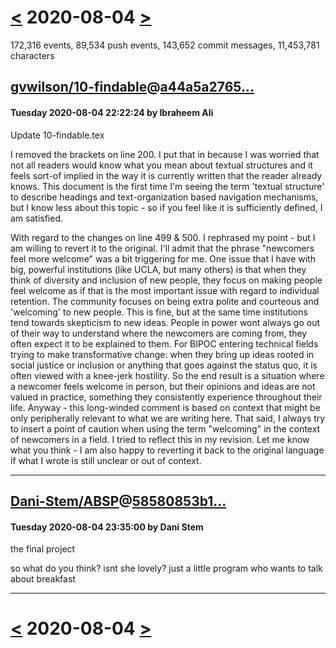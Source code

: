 # [<](2020-08-03.md) 2020-08-04 [>](2020-08-05.md)

172,316 events, 89,534 push events, 143,652 commit messages, 11,453,781 characters


## [gvwilson/10-findable](https://github.com/gvwilson/10-findable)@[a44a5a2765...](https://github.com/gvwilson/10-findable/commit/a44a5a27657839efb0604a80af13c0e43ac6beb5)
#### Tuesday 2020-08-04 22:22:24 by Ibraheem Ali

Update 10-findable.tex

I removed the brackets on line 200. I put that in because I was worried that not all readers would know what you mean about textual structures and it feels sort-of implied in the way it is currently written that the reader already knows. This document is the first time I'm seeing the term 'textual structure' to describe headings and text-organization based navigation mechanisms, but I know less about this topic - so if you feel like it is sufficiently defined, I am satisfied.

With regard to the changes on line 499 & 500. I rephrased my point - but I am willing to revert it to the original. I'll admit that the phrase "newcomers feel more welcome" was a bit triggering for me. One issue that I have with big, powerful institutions (like UCLA, but many others) is that when they think of diversity and inclusion of new people, they focus on making people feel welcome as if that is the most important issue with regard to individual retention. The community focuses on being extra polite and courteous and 'welcoming' to new people. This is fine, but at the same time institutions tend towards skepticism to new ideas. People in power wont always go out of their way to understand where the newcomers are coming from, they often expect it to be explained to them. For BIPOC entering technical fields trying to make transformative change: when they bring up ideas rooted in social justice or inclusion or anything that goes against the status quo, it is often viewed with a knee-jerk hostility. So the end result is a situation where a newcomer feels welcome in person, but their opinions and ideas are not valued in practice, something they consistently experience throughout their life. Anyway - this long-winded comment is based on context that might be only peripherally relevant to what we are writing here. That said, I always try to insert a point of caution when using the term "welcoming" in the context of newcomers in a field. I tried to reflect this in my revision. Let me know what you think - I am also happy to reverting it back to the original language if what I wrote is still unclear or out of context.

---
## [Dani-Stem/ABSP](https://github.com/Dani-Stem/ABSP)@[58580853b1...](https://github.com/Dani-Stem/ABSP/commit/58580853b1dae8f23f4520ab1e87cf60b9b975ee)
#### Tuesday 2020-08-04 23:35:00 by Dani Stem

the final project

so what do you think? isnt she lovely? just a little program who wants to talk about breakfast

---

# [<](2020-08-03.md) 2020-08-04 [>](2020-08-05.md)

